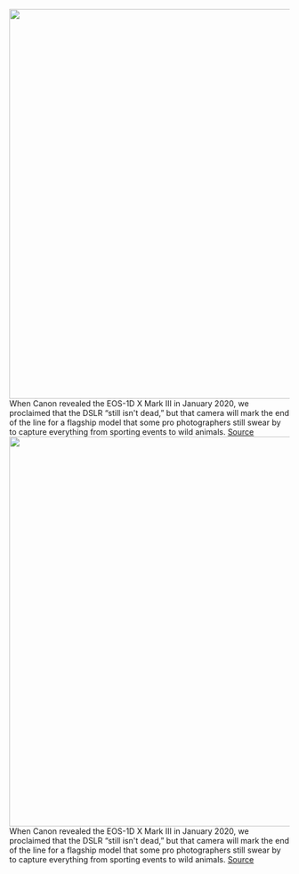 <img src='https://cdn.vox-cdn.com/thumbor/zp-DxB7Mz3dCmKFjttTY_C0q3Ww=/0x0:1445x963/1200x800/filters:focal(547x345:777x575)/cdn.vox-cdn.com/uploads/chorus_image/image/70332119/1DXbody_3Q_hiRes.0.jpg' width='700px' /><br/>
When Canon revealed the EOS-1D X Mark III in January 2020, we proclaimed that the DSLR “still isn't dead,” but that camera will mark the end of the line for a flagship model that some pro photographers still swear by to capture everything from sporting events to wild animals.
<a href='https://www.theverge.com/2021/12/30/22860537/canon-dslr-mirrorless-eos-1d-x-mark-iii-development-production-end'> Source <a/><img src='https://cdn.vox-cdn.com/thumbor/zp-DxB7Mz3dCmKFjttTY_C0q3Ww=/0x0:1445x963/1200x800/filters:focal(547x345:777x575)/cdn.vox-cdn.com/uploads/chorus_image/image/70332119/1DXbody_3Q_hiRes.0.jpg' width='700px' /><br/>
When Canon revealed the EOS-1D X Mark III in January 2020, we proclaimed that the DSLR “still isn't dead,” but that camera will mark the end of the line for a flagship model that some pro photographers still swear by to capture everything from sporting events to wild animals.
<a href='https://www.theverge.com/2021/12/30/22860537/canon-dslr-mirrorless-eos-1d-x-mark-iii-development-production-end'> Source <a/>